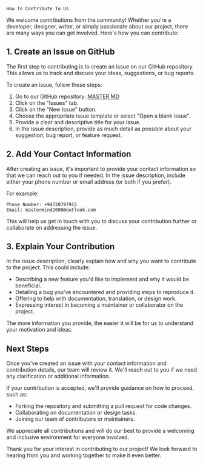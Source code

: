`How To Contribute To Us`

We welcome contributions from the community! Whether you're a developer, designer, writer, or simply passionate about our project, there are many ways you can get involved. Here's how you can contribute:

## 1. Create an Issue on GitHub

The first step to contributing is to create an issue on our GitHub repository. This allows us to track and discuss your ideas, suggestions, or bug reports.

To create an issue, follow these steps:

1. Go to our GitHub repository: [MASTER MD](https://github.com/MrMasterOfc/MASTER-MD-V2)
2. Click on the "Issues" tab.
3. Click on the "New Issue" button.
4. Choose the appropriate issue template or select "Open a blank issue".
5. Provide a clear and descriptive title for your issue.
6. In the issue description, provide as much detail as possible about your suggestion, bug report, or feature request.

## 2. Add Your Contact Information

After creating an issue, it's important to provide your contact information so that we can reach out to you if needed. In the issue description, include either your phone number or email address (or both if you prefer).

For example:

```
Phone Number: +94720797915
Email: mastermind2000@outlook.com
```

This will help us get in touch with you to discuss your contribution further or collaborate on addressing the issue.

## 3. Explain Your Contribution

In the issue description, clearly explain how and why you want to contribute to the project. This could include:

- Describing a new feature you'd like to implement and why it would be beneficial.
- Detailing a bug you've encountered and providing steps to reproduce it.
- Offering to help with documentation, translation, or design work.
- Expressing interest in becoming a maintainer or collaborator on the project.

The more information you provide, the easier it will be for us to understand your motivation and ideas.

## Next Steps

Once you've created an issue with your contact information and contribution details, our team will review it. We'll reach out to you if we need any clarification or additional information.

If your contribution is accepted, we'll provide guidance on how to proceed, such as:

- Forking the repository and submitting a pull request for code changes.
- Collaborating on documentation or design tasks.
- Joining our team of contributors or maintainers.

We appreciate all contributions and will do our best to provide a welcoming and inclusive environment for everyone involved.

Thank you for your interest in contributing to our project! We look forward to hearing from you and working together to make it even better.
